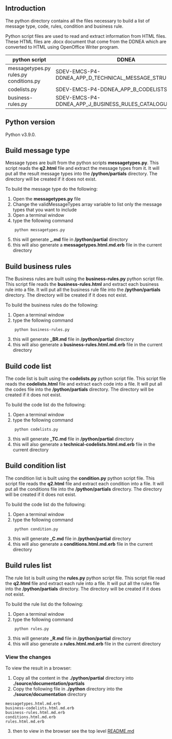 
## Introduction

The python directory contains all the files necessary to build a list of message type, code, rules, condition and
business rule.

Python script files are used to read and extract information from HTML files. These HTML files are .docx document that come from the DDNEA which are converted to HTML using OpenOffice Writer program.

| python script   | DDNEA       | HTML            |
| --------------- | ----------- | --------------- |
| messagetypes.py <br> rules.py <br> conditions.py| SDEV-EMCS-P4-DDNEA_APP_D_TECHNICAL_MESSAGE_STRUCTURE.docx | q2.html |
| codelists.py | SDEV-EMCS-P4-DDNEA_APP_B_CODELISTS | codelists.html |
| business-rules.py  | SDEV-EMCS-P4-DDNEA_APP_J_BUSINESS_RULES_CATALOGUE | business-rules.html |



## Python version

Python v3.9.0.

## Build message type

Message types are built from the python scripts **messagetypes.py**. This script reads the **q2.html** file and extract the 
message types from it. It will put all the result message types into the **/python/partials** directory. The directory 
will be created if it does not exist. 

To build the message type do the following:

1. Open the **messagetypes.py** file
2. Change the validMessageTypes array variable to list only the message types that you want to include
3. Open a terminal window
4. type the following command
    
```aidl
    python messagetypes.py
```
5. this will generate **_<message-type-name>.md** file in **/python/partial** directory
6. this will also generate a **messagetypes.html.md.erb** file in the current directory


## Build business rules

The Business rules are built using the **business-rules.py** python script file. This script file reads the 
**business-rules.html** and extract each business rule into a file. It will put all the business rule file
into the **/python/partials** directory. The directory will be created if it does not exist.

To build the business rules do the following:

1. Open a terminal window 
2. type the following command

```aidl
    python business-rules.py

```
3. this will generate **_BR<rule-number>.md** file in **/python/partial** directory
4. this will also generate a **business-rules.html.md.erb** file in the current directory

## Build code list

The code list is built using the **codelists.py** python script file. This script file reads the
**codelists.html** file and extract each code into a file. It will put all the codes file
into the **/python/partials** directory. The directory will be created if it does not exist.

To build the code list do the following:

1. Open a terminal window
2. type the following command

```aidl
    python codelists.py
```
3. this will generate **_TC<code-number>.md** file in **/python/partial** directory
4. this will also generate a **technical-codelists.html.md.erb** file in the current directory

## Build condition list

The condition list is built using the **condition.py** python script file. This script file reads the
**q2.html** file and extract each condition into a file. It will put all the conditions file
into the **/python/partials** directory. The directory will be created if it does not exist.

To build the code list do the following:

1. Open a terminal window
2. type the following command

```aidl
    python condition.py
```
3. this will generate **_C<condition-number>.md** file in **/python/partial** directory
4. this will also generate a **conditions.html.md.erb** file in the current directory


## Build rules list

The rule list is built using the **rules.py** python script file. This script file read the
**q2.html** file and extract each rule into a file. It will put all the rules file
into the **/python/partials** directory. The directory will be created if it does not exist.

To build the rule list do the following:

1. Open a terminal window
2. type the following command

```aidl
    python rules.py
```
3. this will generate **_R<rule-number>.md** file in **/python/partial** directory
4. this will also generate a **rules.html.md.erb** file in the current directory


### View the changes

To view the result in a browser:

1. Copy all the content in the **./python/partial** directory into **./source/documentation/partials**
2. Copy the following file in **./python** directory into the **./source/documentation** directory

```aidl
messagetypes.html.md.erb
business-codelists.html.md.erb
business-rules.html.md.erb
conditions.html.md.erb
rules.html.md.erb
```

3. then to view in the browser see the top level [README.md](https://github.com/hmrc/excise-movement-control-system-api-tis/blob/main/README.md)
